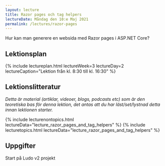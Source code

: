 ```yaml
---
layout: lecture
title: Razor pages och tag helpers
lectureDate: Måndag den 10:e Maj 2021
permalink: /lectures/razor-pages
---
```


Hur kan man generere en websida med Razor pages i ASP.NET Core?

## Lektionsplan

{% include lectureplan.html lectureWeek=3 lectureDay=2 lectureCaption="Lektion från kl. 8:30 till kl. 16:30" %}

## Lektionslitteratur
*Detta är material (artiklar, videoer, blogs, podcasts etc) som är den teoretiska bas för denna lektion, det antas att du har läst/set/lystnad detta innan lektionen starter.*

{% include lecturenontopics.html lectureData="lecture_razor_pages_and_tag_helpers" %}
{% include lecturetopics.html lectureData="lecture_razor_pages_and_tag_helpers" %}

## Uppgifter

Start på Ludo v2 projekt